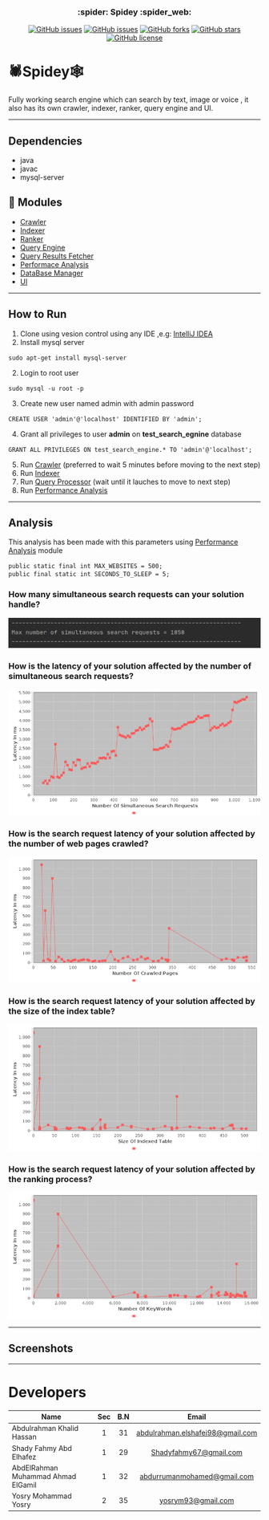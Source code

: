 </div>

<h3 align="center">:spider: Spidey :spider_web:</h3>

<div align="center">

[![GitHub issues](https://img.shields.io/github/contributors/shadyfahmy/SearchEngine)](https://github.com/shadyfahmy/SearchEngine/contributors)
[![GitHub issues](https://img.shields.io/github/issues/shadyfahmy/SearchEngine)](https://github.com/shadyfahmy/SearchEngine/issues)
[![GitHub forks](https://img.shields.io/github/forks/shadyfahmy/SearchEngine)](https://github.com/shadyfahmy/SearchEngine/network)
[![GitHub stars](https://img.shields.io/github/stars/shadyfahmy/SearchEngine)](https://github.com/shadyfahmy/SearchEngine/stargazers)
[![GitHub license](https://img.shields.io/github/license/shadyfahmy/SearchEngine)](https://github.com/shadyfahmy/SearchEngine/blob/master/LICENSE)

</div>

# :spider:Spidey:spider_web:
Fully working search engine which can search by text, image or voice , it also has its own crawler, indexer, ranker, query engine and UI.

---

## Dependencies
- java
- javac
- mysql-server

## 📝 Modules

* [Crawler](/src/crawler)
* [Indexer](/src/indexer)
* [Ranker](/src/ranker/PageRanker.java)
* [Query Engine](/query_processor)
* [Query Results Fetcher](/src/ranker/QueryResultsFetcher.java)
* [Performace Analysis](/src/performance_analysis)
* [DataBase Manager](/src/k2_algorithmic_warmup/database_manager)
* [UI](/front_end)

---

## How to Run

1. Clone using vesion control using any IDE ,e.g: [IntelliJ IDEA](https://www.jetbrains.com/help/idea/set-up-a-git-repository.html)
2. Install mysql server
```
sudo apt-get install mysql-server
```
2. Login to root user
```
sudo mysql -u root -p
```
3. Create new user named admin with admin password
```
CREATE USER 'admin'@'localhost' IDENTIFIED BY 'admin';
```
4. Grant all privileges to user **admin** on **test_search_egnine** database
```
GRANT ALL PRIVILEGES ON test_search_engine.* TO 'admin'@'localhost';
```
5. Run [Crawler](/src/crawler/Crawler.java) (preferred to wait 5 minutes before moving to the next step)
6. Run [Indexer](/src/indexer/Indexer.java)
7. Run [Query Processor](/query_processor/src/main/java/com/search/queryprocessor/QueryprocessorApplication.java) (wait until it lauches to move to next step)
8. Run [Performance Analysis](/src/performance_analysis/PerformanceAnalysis.java)

---

## Analysis
This analysis has been made with this parameters using [Performance Analysis](/src/performance_analysis/PerformanceAnalysis.java) module
```
public static final int MAX_WEBSITES = 500;
public final static int SECONDS_TO_SLEEP = 5;
```
### How many simultaneous search requests can your solution handle?
![Max Number Of Simultaneous Search Requet](/analysis_readme/max_num_sim_search_requests.png)
### How is the latency of your solution affected by the number of simultaneous search requests?
![Latency VS Simultaneous Search Requests](/analysis_readme/latency_vs_sim_num_requests.png)
### How is the search request latency of your solution affected by the number of web pages crawled?
![Latency VS Number Of Web pages Crawled](/analysis_readme/latency_vs_crawled_num.png)
### How is the search request latency of your solution affected by the size of the index table?
![Latency VS Size Of The Index Table](/analysis_readme/latency_vs_indexed_num.png)
### How is the search request latency of your solution affected by the ranking process?
![Latency VS Number Of KeyWords Of The Ranking Process](/analysis_readme/latency_vs_num_keywords.png)

---

## Screenshots

---
# Developers

<center>
  
| Name                                | Sec | B.N |              Email               |
| ----------------------------------- | :-: | :-: | :------------------------------: |
| Abdulrahman Khalid Hassan           |  1  | 31  | abdulrahman.elshafei98@gmail.com |
| Shady Fahmy Abd Elhafez             |  1  | 29  |       Shadyfahmy67@gmail.com     |
| AbdElRahman Muhammad Ahmad ElGamil  |  1  | 32  |     abdurrumanmohamed@gmail.com  |
| Yosry Mohammad Yosry                |  2  | 35  |         yosrym93@gmail.com       |

</center>
